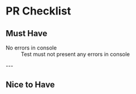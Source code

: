 # PR Checklist

## Must Have
<dl>
    <dt>No errors in console</dt>
    <dd>Test must not present any errors in console</dd>
</dl>
---

## Nice to Have